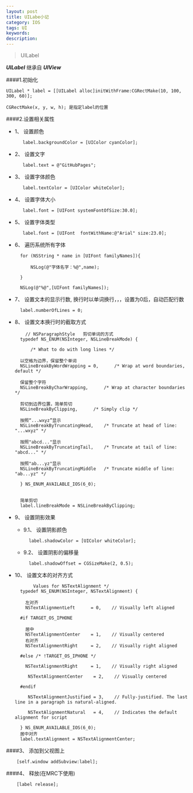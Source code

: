 ```yaml
---
layout: post
title: UILabe小记
category: IOS
tags: UI
keywords:
description:
---
```


>UILabel

***UILabel*** 继承自 ***UIView*** 

####1.初始化
	
	UILabel * label = [[UILabel alloc]initWithFrame:CGRectMake(10, 100, 300, 60)];
	
	CGRectMake(x, y, w, h); 是指定label的位置	
	
####2.设置相关属性

* 1、 设置颜色
 		
 	     label.backgroundColor = [UIColor cyanColor];
* 2、 设置文字

	     label.text = @"GitHubPages";
* 3、 设置字体颜色

	     label.textColor = [UIColor whiteColor];
* 4、 设置字体大小 

	     label.font = [UIFont systemFontOfSize:30.0];   
* 5、 设置字体类型

         label.font = [UIFont  fontWithName:@"Arial" size:23.0];
* 6、 遍历系统所有字体

	    for (NSString * name in [UIFont familyNames]){
	
			NSLog(@"字体名字：%@",name);
		
	    }
	  
	    NSLog(@"%@",[UIFont familyNames]);

* 7、 设置文本的显示行数, 换行时以单词换行，，，设置为0后，自动匹配行数

	    label.numberOfLines = 0;

* 8、 设置文本换行时的截取方式

	      // NSParagraphStyle   剪切单词的方式
        typedef NS_ENUM(NSInteger, NSLineBreakMode) {
    
    		/* What to do with long lines */
    		
        以空格为边界，保留整个单词    
        NSLineBreakByWordWrapping = 0,     	/* Wrap at word boundaries, default */
        
        保留整个字符
        NSLineBreakByCharWrapping,		/* Wrap at character boundaries */
        
        剪切到边界位置，简单剪切
        NSLineBreakByClipping,		/* Simply clip */
        
        按照“...wxyz”显示
        NSLineBreakByTruncatingHead,	/* Truncate at head of line: "...wxyz" */
        
        按照"abcd..."显示
        NSLineBreakByTruncatingTail,	/* Truncate at tail of line: "abcd..." */
        
        按照"ab...yz"显示
        NSLineBreakByTruncatingMiddle	/* Truncate middle of line:  "ab...yz" */
        
        } NS_ENUM_AVAILABLE_IOS(6_0);
      
      
        简单剪切
        label.lineBreakMode = NSLineBreakByClipping;

* 9、 设置阴影效果
	
	+ 9.1、 设置阴影颜色
		
		    label.shadowColor = [UIColor whiteColor];
	+ 9.2、 设置阴影的偏移量
		
		    label.shadowOffset = CGSizeMake(2, 0.5);
* 10、 设置文本的对齐方式

		     Values for NSTextAlignment */
        typedef NS_ENUM(NSInteger, NSTextAlignment) {
        	
          左对齐
          NSTextAlignmentLeft      = 0,    // Visually left aligned
          
        #if TARGET_OS_IPHONE
        
          居中
          NSTextAlignmentCenter    = 1,    // Visually centered
          右对齐
          NSTextAlignmentRight     = 2,    // Visually right aligned
          
        #else /* !TARGET_OS_IPHONE */
        
          NSTextAlignmentRight     = 1,    // Visually right aligned
          
           NSTextAlignmentCenter    = 2,    // Visually centered
           
        #endif
        	
           NSTextAlignmentJustified = 3,    // Fully-justified. The last line in a paragraph is natural-aligned.
           
           NSTextAlignmentNatural   = 4,    // Indicates the default alignment for script
           
        } NS_ENUM_AVAILABLE_IOS(6_0);
		居中对齐
		label.textAlignment = NSTextAlignmentCenter;
####3、 添加到父视图上

		[self.window addSubview:label];
####4、 释放(在MRC下使用)		

		[label release];




















